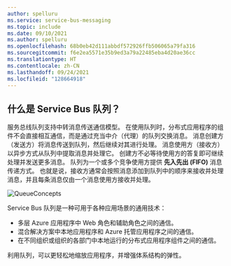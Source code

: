 ```yaml
---
author: spelluru
ms.service: service-bus-messaging
ms.topic: include
ms.date: 09/10/2021
ms.author: spelluru
ms.openlocfilehash: 68b0eb42d111abbdf572926ffb506065a79fa316
ms.sourcegitcommit: f6e2ea5571e35b9ed3a79a22485eba4d20ae36cc
ms.translationtype: HT
ms.contentlocale: zh-CN
ms.lasthandoff: 09/24/2021
ms.locfileid: "128664918"
---
```

## <a name="what-are-service-bus-queues"></a>什么是 Service Bus 队列？
服务总线队列支持中转消息传送通信模型。 在使用队列时，分布式应用程序的组件不会直接相互通信，而是通过充当中介（代理）的队列交换消息。 消息创建方（发送方）将消息传送到队列，然后继续对其进行处理。 消息使用方（接收方）以异步方式从队列中提取消息并处理它。 创建方不必等待使用方的答复即可继续处理并发送更多消息。 队列为一个或多个竞争使用方提供 **先入先出 (FIFO)** 消息传递方式。 也就是说，接收方通常会按照消息添加到队列中的顺序来接收并处理消息，并且每条消息仅由一个消息使用方接收并处理。

![QueueConcepts](./media/howto-service-bus-queues/sb-queues-08.png)

Service Bus 队列是一种可用于各种应用场景的通用技术：

* 多层 Azure 应用程序中 Web 角色和辅助角色之间的通信。
* 混合解决方案中本地应用程序和 Azure 托管应用程序之间的通信。
* 在不同组织或组织的各部门中本地运行的分布式应用程序组件之间的通信。

利用队列，可以更轻松地缩放应用程序，并增强体系结构的弹性。



